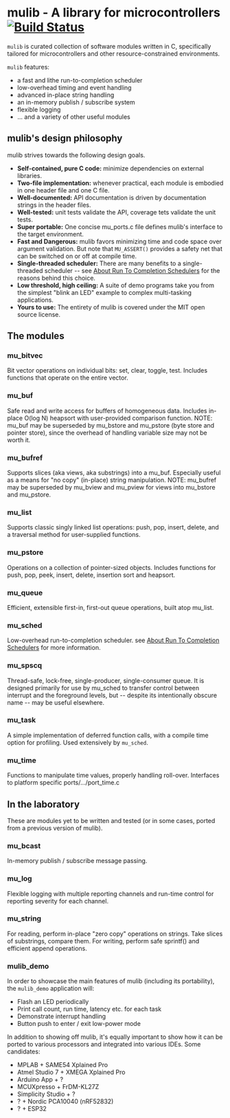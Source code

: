 # mulib - A library for microcontrollers  [![Build Status](https://travis-ci.com/rdpoor/mulib.svg?branch=master)](https://travis-ci.com/rdpoor/mulib)

`mulib` is curated collection of software modules written in C, specifically
tailored for microcontrollers and other resource-constrained environments.

`mulib` features:

* a fast and lithe run-to-completion scheduler
* low-overhead timing and event handling
* advanced in-place string handling
* an in-memory publish / subscribe system
* flexible logging
* ... and a variety of other useful modules

## mulib's design philosophy

mulib strives towards the following design goals.

* **Self-contained, pure C code:** minimize dependencies on external libraries.
* **Two-file implementation:** whenever practical, each module is embodied in
    one header file and one C file.
* **Well-documented:** API documentation is driven by documentation strings in
    the header files.
* **Well-tested:** unit tests validate the API, coverage tets validate the unit
    tests.
* **Super portable:** One concise mu_ports.c file defines mulib's interface to
    the target environment.
* **Fast and Dangerous:** mulib favors minimizing time and code space over
    argument validation.  But note that `MU_ASSERT()` provides a safety net that
    can be switched on or off at compile time.
* **Single-threaded scheduler:** There are many benefits to a single-threaded
    scheduler -- see [About Run To Completion Schedulers](./RunToCompletion.md)
    for the reasons behind this choice.
* **Low threshold, high ceiling:** A suite of demo programs take you from the
    simplest "blink an LED" example to complex multi-tasking applications.
* **Yours to use:** The entirety of mulib is covered under the MIT open source
    license.

## The modules

### mu_bitvec

Bit vector operations on individual bits: set, clear, toggle, test.  Includes
functions that operate on the entire vector.

### mu_buf

Safe read and write access for buffers of homogeneous data.  Includes in-place
O(log N) heapsort with user-provided comparison function.  NOTE: mu_buf may be
superseded by mu_bstore and mu_pstore (byte store and pointer store), since
the overhead of handling variable size may not be worth it.

### mu_bufref

Supports slices (aka views, aka substrings) into a mu_buf.  Especially useful
as a means for "no copy" (in-place) string manipulation.  NOTE: mu_bufref may
be superseded by mu_bview and mu_pview for views into mu_bstore and mu_pstore.

### mu_list

Supports classic singly linked list operations: push, pop, insert, delete,
and a traversal method for user-supplied functions.

### mu_pstore

Operations on a collection of pointer-sized objects.  Includes functions for
push, pop, peek, insert, delete, insertion sort and heapsort.

### mu_queue

Efficient, extensible first-in, first-out queue operations, built atop mu_list.

### mu_sched

Low-overhead run-to-completion scheduler.  see [About Run To Completion
Schedulers](./RunToCompletion.md) for more information.

### mu_spscq

Thread-safe, lock-free, single-producer, single-consumer queue.  It is designed
primarily for use by mu_sched to transfer control between interrupt and the
foreground levels, but -- despite its intentionally obscure name -- may be
useful elsewhere.

### mu_task

A simple implementation of deferred function calls, with a compile time option
for profiling.  Used extensively by `mu_sched`.

### mu_time

Functions to manipulate time values, properly handling roll-over.  Interfaces to
platform specific ports/.../port_time.c

## In the laboratory

These are modules yet to be written and tested (or in some cases, ported from a
previous version of mulib).

### mu_bcast

In-memory publish / subscribe message passing.

### mu_log

Flexible logging with multiple reporting channels and run-time control for
reporting severity for each channel.

### mu_string

For reading, perform in-place "zero copy" operations on strings.  Take slices of substrings, compare them.  For writing, perform safe sprintf() and efficient append operations.

### mulib_demo

In order to showcase the main features of mulib (including its portability),
the `mulib_demo` application will:

* Flash an LED periodically
* Print call count, run time, latency etc. for each task
* Demonstrate interrupt handling
* Button push to enter / exit low-power mode

In addition to showing off mulib, it's equally important to show how it can be
ported to various processors and integrated into various IDEs.  Some candidates:

* MPLAB + SAME54 Xplained Pro
* Atmel Studio 7 + XMEGA Xplained Pro
* Arduino App + ?
* MCUXpresso + FrDM-KL27Z
* Simplicity Studio + ?
* ? + Nordic PCA10040 (nRF52832)
* ? + ESP32
